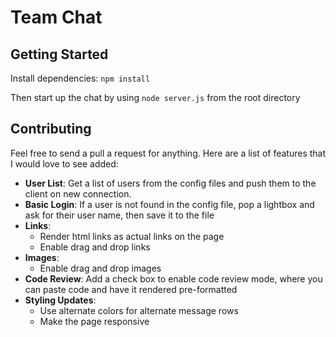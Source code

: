 # Team Chat

## Getting Started

Install dependencies: `npm install`

Then start up the chat by using `node server.js` from the root directory

## Contributing
Feel free to send a pull a request for anything. Here are a list of features that I would love to see added:

+ **User List**: Get a list of users from the config files and push them to the client on new connection.
+ **Basic Login**: If a user is not found in the config file, pop a lightbox and ask for their user name, then save it to the file
+ **Links**:
    + Render html links as actual links on the page
    + Enable drag and drop links
+ **Images**:
    + Enable drag and drop images
+ **Code Review**: Add a check box to enable code review mode, where you can paste code and have it rendered pre-formatted
+ **Styling Updates**:
    + Use alternate colors for alternate message rows
    + Make the page responsive
